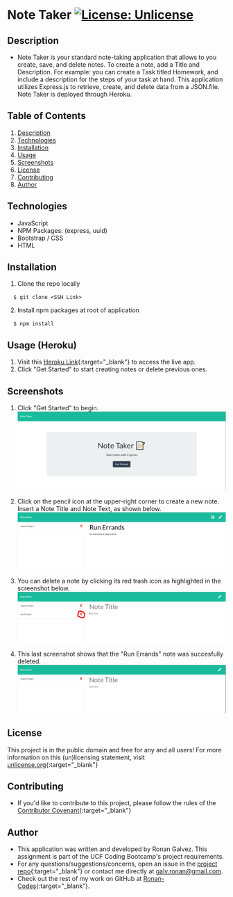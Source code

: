 # Note Taker [![License: Unlicense](https://img.shields.io/badge/license-Unlicense-blue.svg)](http://unlicense.org/)

## Description
* Note Taker is your standard note-taking application that allows to you create, save, and delete notes. To create a note, add a Title and Description. For example: you can create a Task titled Homework, and include a description for the steps of your task at hand. This application utilizes Express.js to retrieve, create, and delete data from a JSON.file. Note Taker is deployed through Heroku.

## Table of Contents
1. [Description](#description)
2. [Technologies](#Technologies)
3. [Installation](#installation)
4. [Usage](#usage)
5. [Screenshots](#Screenshots)
6. [License](#License)
7. [Contributing](#Contributing)
8. [Author](#Author)

## Technologies
* JavaScript
* NPM Packages: (express, uuid)
* Bootstrap / CSS
* HTML

## Installation
1. Clone the repo locally
```
  $ git clone <SSH Link>
```
2. Install npm packages at root of application
```
  $ npm install
```

## Usage (Heroku)
1. Visit this [Heroku Link](https://ronan-note-taker.herokuapp.com/){:target="_blank"} to access the live app.
2. Click "Get Started" to start creating notes or delete previous ones.

## Screenshots
1. Click "Get Started" to begin.
![Screenshot 1](./public/assets/images/sc-1.PNG)

2. Click on the pencil icon at the upper-right corner to create a new note. Insert a Note Title and Note Text, as shown below.
![Screenshot 1](./public/assets/images/sc-2.PNG)

3. You can delete a note by clicking its red trash icon as highlighted in the screenshot below.
![Screenshot 1](./public/assets/images/sc-3.PNG)

4. This last screenshot shows that the "Run Errands" note was succesfully deleted.
![Screenshot 1](./public/assets/images/sc-4.PNG)


## License
This project is in the public domain and free for any and all users! For more information on this (un)licensing statement, visit [unlicense.org](https://unlicense.org/){:target="_blank"}

## Contributing
* If you'd like to contribute to this project, please follow the rules of the [Contributor Covenant](https://www.contributor-covenant.org/){:target="_blank"}

## Author
* This application was written and developed by Ronan Galvez. This assignment is part of the UCF Coding Bootcamp's project requirements.
* For any questions/suggestions/concerns, open an issue in the [project repo](https://github.com/galv-ronan/note-taker.git){:target="_blank"} or contact me directly at [galv.ronan@gmail.com](galv.ronan@gmail.com).
* Check out the rest of my work on GitHub at [Ronan-Codes](https://github.com/Ronan-Codes){:target="_blank"}.
